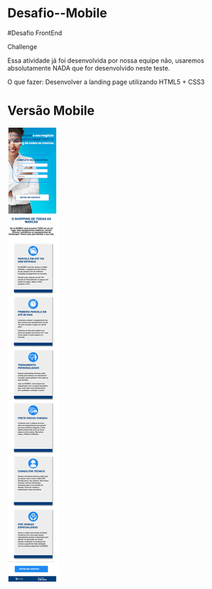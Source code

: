 # Desafio--Mobile
#Desafio FrontEnd

Challenge

Essa atividade já foi desenvolvida por nossa equipe não, usaremos absolutamente NADA que for desenvolvido neste teste.

O que fazer:
Desenvolver a landing page utilizando HTML5 + CSS3


<h1> Versão Mobile </h1>

<img src="./MobileChalenge.png" alt="Landing Page " >
